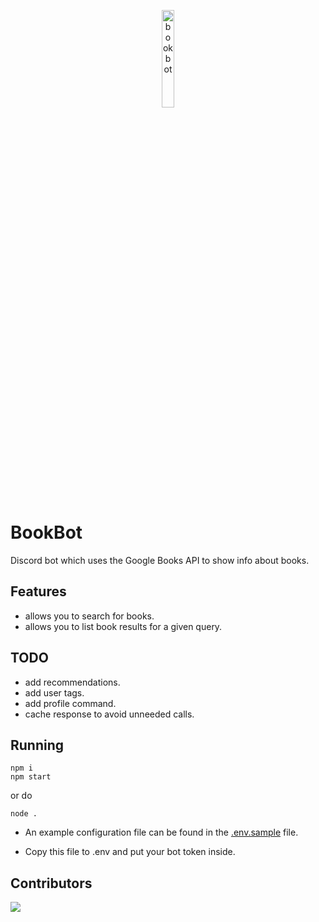 <p align=center>
	<img src="https://media.discordapp.net/attachments/948141108402225184/948890934840528937/Untitled_design.png" alt=bookbot height=20% width=20%>
</p>

# BookBot

Discord bot which uses the Google Books API to show info about books.

## Features

-   allows you to search for books.
-   allows you to list book results for a given query.

## TODO

-   add recommendations.
-   add user tags.
-   add profile command.
-   cache response to avoid unneeded calls.

## Running

```
npm i
npm start
```

or do

```
node .
```

-   An example configuration file can be found in the [.env.sample](./.env.sample) file.

-   Copy this file to .env and put your bot token inside.

## Contributors

<a href="https://github.com/Idlidev/bookbot/graphs/contributors">
	<img src="https://contrib.rocks/image?repo=Idlidev/bookbot" />
</a>

